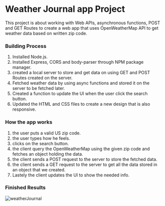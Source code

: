 # Weather Journal app Project

This project is about working with Web APIs, asynchronous functions, POST and GET Routes to create a web app that uses OpenWeatherMap API to get weather data based on written zip code.

### Building Process

1. Installed Node.js.
2. Installed Express, CORS and body-parser through NPM package manager.
3. created a local server to store and get data
on using GET and POST Routes created on the server.
4. Fetched weather data by using async functions
and stored it on the server to be fetched later.
5. Created a function to update the UI when the user click the search button.
6. Updated the HTML and CSS files to create a new design that is also responsive.

### How the app works

1. the user puts a valid US zip code.
2. the user types how he feels.
3. clicks on the search button.
4. the client query the OpenWeatherMap using the given zip code and fetches an object holding the data.
5. the client sends a POST request to the server to store the fetched data.
6. the client sends a GET request to the server
to get all the data stored in an object that we
created.
7. Lastely the client updates the UI to show the needed info.

### Finished Results

![weatherJournal](https://user-images.githubusercontent.com/100053538/158301960-e6e7b5ff-00cb-421a-9574-887239ec5aa3.jpg)
